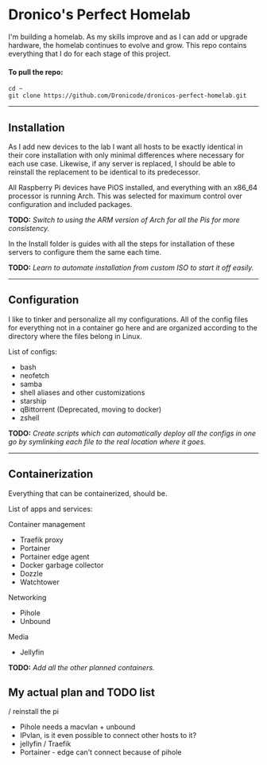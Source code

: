 # Dronico's Perfect Homelab

I'm building a homelab. As my skills improve and as I can add or upgrade hardware, the homelab continues to evolve and grow. This repo contains everything that I do for each stage of this project.

#### To pull the repo:

`cd ~`\
`git clone https://github.com/Dronicode/dronicos-perfect-homelab.git`

***

## Installation

As I add new devices to the lab I want all hosts to be exactly identical in their core installation with only minimal differences where necessary for each use case. Likewise, if any server is replaced, I should be able to reinstall the replacement to be identical to its predecessor.

All Raspberry Pi devices have PiOS installed, and everything with an x86\_64 processor is running Arch. This was selected for maximum control over configuration and included packages.

**TODO:** _Switch to using the ARM version of Arch for all the Pis for more consistency._

In the Install folder is guides with all the steps for installation of these servers to configure them the same each time.

**TODO:** _Learn to automate installation from custom ISO to start it off easily._

***

## Configuration

I like to tinker and personalize all my configurations. All of the config files for everything not in a container go here and are organized according to the directory where the files belong in Linux.

List of configs:

* bash
* neofetch
* samba
* shell aliases and other customizations
* starship
* qBittorrent (Deprecated, moving to docker)
* zshell

**TODO:** _Create scripts which can automatically deploy all the configs in one go by symlinking each file to the real location where it goes._

***

## Containerization

Everything that can be containerized, should be.

List of apps and services:

Container management

* Traefik proxy
* Portainer
* Portainer edge agent
* Docker garbage collector
* Dozzle
* Watchtower

Networking

* Pihole
* Unbound

Media

* Jellyfin

**TODO:** _Add all the other planned containers._

## My actual plan and TODO list

/ reinstall the pi

* Pihole needs a macvlan + unbound
* IPvlan, is it even possible to connect other hosts to it?
* jellyfin / Traefik
* Portainer - edge can't connect because of pihole

